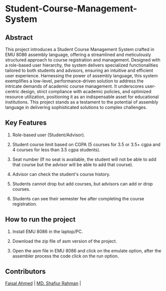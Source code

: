 # Student-Course-Management-System

## Abstract

This project introduces a Student Course Management System crafted in EMU 8086 assembly language, offering a streamlined and meticulously structured approach to course registration and management. Designed with a role-based user hierarchy, the system delivers specialized functionalities tailored to both students and advisors, ensuring an intuitive and efficient user experience. Harnessing the power of assembly language, this system exemplifies a low-level, performance-driven solution to address the intricate demands of academic course management. It underscores user-centric design, strict compliance with academic policies, and optimized resource utilization, positioning it as an indispensable asset for educational institutions. This project stands as a testament to the potential of assembly language in delivering sophisticated solutions to complex challenges.

## Key Features

1) Role-based user (Student/Advisor).

2) Student course limit based on CGPA (5 courses for 3.5 or 3.5+ cgpa and 4 courses for less than 3.5 cgpa students).

3) Seat number (If no seat is available, the student will not be able to add that course but the advisor will be able to add that course).

4) Advisor can check the student's course history.

5) Students cannot drop but add courses, but advisors can add or drop courses.

6) Students can see their semester fee after completing the course registration.

## How to run the project

1) Install EMU 8086 in the laptop/PC.
  
2) Download the zip file of asm version of the project.

3) Open the asm file in EMU 8086 and click on the emulate option, after the assembler process the code click on the run option.

## Contributors
[Faisal Ahmed](https://github.com/FaisalAhmed21) | [MD. Shafiur Rahman](https://github.com/ShafiurShuvo) | 



